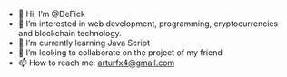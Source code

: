 - 👋 Hi, I’m @DeFick
- 👀 I’m interested in web development, programming, cryptocurrencies and blockchain technology.
- 🌱 I’m currently learning Java Script
- 💞️ I’m looking to collaborate on the project of my friend
- 📫 How to reach me: arturfx4@gmail.com

<!---
DeFick/DeFick is a ✨ special ✨ repository because its `README.md` (this file) appears on your GitHub profile.
You can click the Preview link to take a look at your changes.
--->
